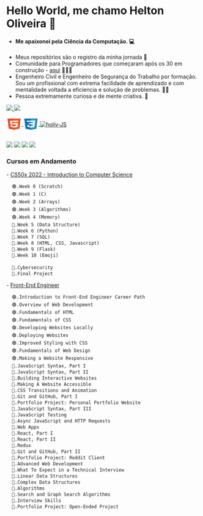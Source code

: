 
<div>
  <h1>Hello World, me chamo Helton Oliveira 👋</h1>
  <ul>
    <li><h4>Me apaixonei pela Ciência da Computação. 💻</h4></li>
    <li>Meus repositórios são o registro da minha jornada 📃</li>
    <li>Comunidade para Programadores que começaram após os 30 em construção - <a href="https://holiv.github.io/programando-aos-30-v2.0/index.html">aqui</a> 👨🏽‍💻</li>
    <li>Engenheiro Civil e Engenheiro de Segurança do Trabalho por formação. Sou um profissional com extrema facilidade de aprendizado e com mentalidade voltada a eficiencia e solução de problemas. 👷🏽</li>
    <li>Pessoa extremamente curiosa e de mente criativa. 🧠</li>
  </ul>
  
  </p>
    <a href="https://github.com/holiv">
    <img height="150em" src="https://github-readme-stats.vercel.app/api?username=holiv&show_icons=true&theme=swift&include_all_commits=true&count_private=true"/>
    <img height="150em" src="https://github-readme-stats.vercel.app/api/top-langs/?username=holiv&layout=compact&langs_count=6&theme=swift"/>
 </div><br>
  <div>
    <img align="center" alt="holiv-HTML" height="30" width="40" src="https://raw.githubusercontent.com/devicons/devicon/master/icons/html5/html5-original.svg">
    <img align="center" alt="holiv-CSS" height="30" width="40" src="https://raw.githubusercontent.com/devicons/devicon/master/icons/css3/css3-original.svg">
    <img align="center" alt="holiv-JS" height="30" width="40" src="https://cdn.jsdelivr.net/gh/devicons/devicon/icons/javascript/javascript-original.svg">
  </div>
  
  ##
  <a href="https://www.linkedin.com/in/helton-oliveira-521abbb2" target="_blank"><img src="https://img.shields.io/badge/-LinkedIn-%230077B5?style=for-the-badge&logo=linkedin&logoColor=white" target="_blank"></a>
  <a href = "mailto:mrheltonso@gmail.com"><img src="https://img.shields.io/badge/-Gmail-%23333?style=for-the-badge&logo=gmail&logoColor=white" target="_blank"></a>
  <a href="https://instagram.com/oliveira.sk" target="_blank"><img src="https://img.shields.io/badge/-Instagram-%23E4405F?style=for-the-badge&logo=instagram&logoColor=white" target="_blank"></a>
  <a href="https://discord.gg/holiv" target="_blank"><img src="https://img.shields.io/badge/Discord-7289DA?style=for-the-badge&logo=discord&logoColor=white" target="_blank"></a>
  
   
  <!-- conteudo principal -->
<div>
  <div>
  <h3>Cursos em Andamento</h3>
  - <a href="https://cs50.harvard.edu/x/2022/">CS50x 2022 - Introduction to Computer Science</a>
  
      🟢.Week 0 (Scratch)
      🟢.Week 1 (C) 
      🟢.Week 2 (Arrays) 
      🟢.Week 3 (Algorithms) 
      🟢.Week 4 (Memory) 
      🔴.Week 5 (Data Structure) 
      🔴.Week 6 (Python) 
      🔴.Week 7 (SQL) 
      🔴.Week 8 (HTML, CSS, Javascript) 
      🔴.Week 9 (Flask) 
      🔴.Week 10 (Emoji) 
  
      🔴.Cybersecurity 
      🔴.Final Project 
  </div>
  <div>
    - <a href="https://www.codecademy.com/learn/paths/front-end-engineer-career-path">Front-End Engineer</a>
  
      🟢.Introduction to Front-End Engineer Career Path
      🟢.Overview of Web Development 
      🟢.Fundamentals of HTML 
      🟢.Fundamentals of CSS
      🟢.Developing Websites Locally
      🟢.Deploying Websites
      🟢.Improved Styling with CSS
      🟢.Fundamentals of Web Design
      🟢.Making a Website Responsive
      🔴.JavaScript Syntax, Part I
      🔴.JavaScript Syntax, Part II
      🔴.Building Interactive Websites
      🔴.Making A Website Accessible
      🔴.CSS Transitions and Animation
      🔴.Git and GitHub, Part I
      🔴.Portfolio Project: Personal Portfolio Website
      🔴.JavaScript Syntax, Part III
      🔴.JavaScript Testing
      🔴.Async JavaScript and HTTP Requests
      🔴.Web Apps
      🔴.React, Part I
      🔴.React, Part II
      🔴.Redux
      🔴.Git and GitHub, Part II
      🔴.Portfolio Project: Reddit Client
      🔴.Advanced Web Development
      🔴.What To Expect in a Technical Interview
      🔴.Linear Data Structures
      🔴.Complex Data Structures
      🔴.Algorithms
      🔴.Search and Graph Search Algorithms
      🔴.Interview Skills
      🔴.Portfolio Project: Open-Ended Project
  </div>
  
  ##
  
  </div>
  
  

 
